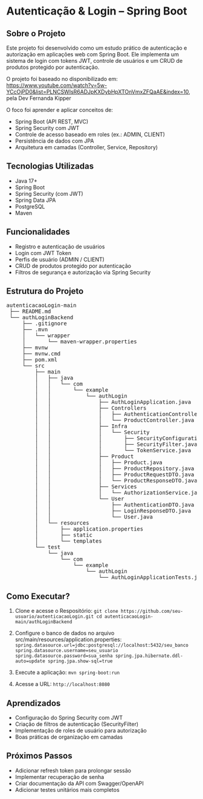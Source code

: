 # Autenticação & Login – Spring Boot

## Sobre o Projeto

Este projeto foi desenvolvido como um estudo prático de autenticação e autorização em aplicações web com Spring Boot.
Ele implementa um sistema de login com tokens JWT, controle de usuários e um CRUD de produtos protegido por autenticação.

O projeto foi baseado no disponibilizado em: https://www.youtube.com/watch?v=5w-YCcOjPD0&list=PLNCSWIsR6ADJpKXDybHpXTOnVmxZFQaAE&index=10, pela Dev Fernanda Kipper

O foco foi aprender e aplicar conceitos de:
- Spring Boot (API REST, MVC)
- Spring Security com JWT
- Controle de acesso baseado em roles (ex.: ADMIN, CLIENT)
- Persistência de dados com JPA
- Arquitetura em camadas (Controller, Service, Repository)

## Tecnologias Utilizadas

- Java 17+
- Spring Boot
- Spring Security (com JWT)
- Spring Data JPA
- PostgreSQL
- Maven

## Funcionalidades 
- Registro e autenticação de usuários
- Login com JWT Token
- Perfis de usuário (ADMIN / CLIENT)
- CRUD de produtos protegido por autenticação
- Filtros de segurança e autorização via Spring Security

## Estrutura do Projeto
<pre markdown="1">
autenticacaoLogin-main
 ├── README.md
 └── authLoginBackend
     ├── .gitignore
     ├── .mvn
     │   └── wrapper
     │       └── maven-wrapper.properties
     ├── mvnw
     ├── mvnw.cmd
     ├── pom.xml
     └── src
         ├── main
         │   ├── java
         │   │   └── com
         │   │       └── example
         │   │           └── authLogin
         │   │               ├── AuthLoginApplication.java
         │   │               ├── Controllers
         │   │               │   ├── AuthenticationController.java
         │   │               │   └── ProductController.java
         │   │               ├── Infra
         │   │               │   └── Security
         │   │               │       ├── SecurityConfigurations.java
         │   │               │       ├── SecurityFilter.java
         │   │               │       └── TokenService.java
         │   │               ├── Product
         │   │               │   ├── Product.java
         │   │               │   ├── ProductRepository.java
         │   │               │   ├── ProductRequestDTO.java
         │   │               │   └── ProductResponseDTO.java
         │   │               ├── Services
         │   │               │   └── AuthorizationService.java
         │   │               └── User
         │   │                   ├── AuthenticationDTO.java
         │   │                   ├── LoginResponseDTO.java
         │   │                   └── User.java
         │   └── resources
         │       ├── application.properties
         │       ├── static
         │       └── templates
         └── test
             └── java
                 └── com
                     └── example
                         └── authLogin
                             └── AuthLoginApplicationTests.java
</pre>

## Como Executar?
1. Clone e acesse o Respositório:
`
git clone https://github.com/seu-usuario/autenticacaoLogin.git
cd autenticacaoLogin-main/authLoginBackend
`

2. Configure o banco de dados no arquivo src/main/resources/application.properties:
`
spring.datasource.url=jdbc:postgresql://localhost:5432/seu_banco
spring.datasource.username=seu_usuario
spring.datasource.password=sua_senha
spring.jpa.hibernate.ddl-auto=update
spring.jpa.show-sql=true
`
3. Execute a aplicação:
`
mvn spring-boot:run
`

4. Acesse a URL:
`
http://localhost:8080
`

## Aprendizados
- Configuração do Spring Security com JWT
- Criação de filtros de autenticação (SecurityFilter)
- Implementação de roles de usuário para autorização
- Boas práticas de organização em camadas

## Próximos Passos
- Adicionar refresh token para prolongar sessão
- Implementar recuperação de senha
- Criar documentação da API com Swagger/OpenAPI
- Adicionar testes unitários mais completos
